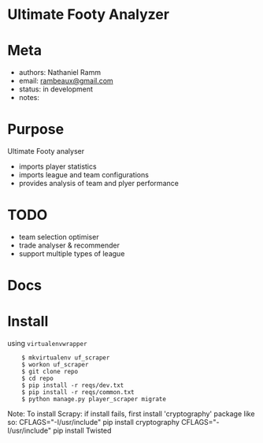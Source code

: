 # Ultimate Footy Analyzer #

Meta
====

* authors: Nathaniel Ramm
* email:  rambeaux@gmail.com
* status: in development
* notes:  

Purpose
=======

Ultimate Footy analyser
- imports player statistics
- imports league and team configurations
- provides analysis of team and plyer performance

TODO
====
- team selection optimiser
- trade analyser & recommender
- support multiple types of league

Docs
====



Install
=======

using ``virtualenvwrapper``
~~~
    $ mkvirtualenv uf_scraper
    $ workon uf_scraper
    $ git clone repo
    $ cd repo
    $ pip install -r reqs/dev.txt
    $ pip install -r reqs/common.txt
    $ python manage.py player_scraper migrate
~~~


Note: To install Scrapy:
if install fails, first install 'cryptography' package like so: 
CFLAGS="-I/usr/include" pip install cryptography
CFLAGS="-I/usr/include" pip install Twisted


